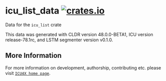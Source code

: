# icu_list_data [![crates.io](https://img.shields.io/crates/v/icu_list_data)](https://crates.io/crates/icu_list_data)

<!-- cargo-rdme start -->

Data for the `icu_list` crate

This data was generated with CLDR version 48.0.0-BETA1, ICU version release-78.1rc, and
LSTM segmenter version v0.1.0.

<!-- cargo-rdme end -->

## More Information

For more information on development, authorship, contributing etc. please visit [`ICU4X home page`](https://github.com/unicode-org/icu4x).
